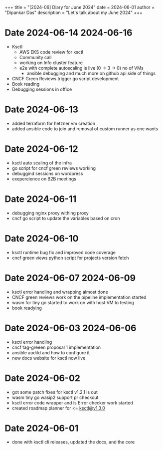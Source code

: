 +++
title = "[2024-06] Diary for June 2024"
date = 2024-06-01
author = "Dipankar Das"
description = "Let's talk about my June 2024"
+++

# Date 2024-06-14 2024-06-16
* Ksctl
  * AWS EKS code review for ksctl
  * Community call
  * working on Info cluster feature
  * e2e with complete autoscaling is live (0 -> 3 -> 0) no of VMs
    * ansible debugging and much more on github api side of things
* CNCF Green Reviews trigger go script development
* Book reading
* Debugging sessions in office

# Date 2024-06-13
* added terraform for hetzner vm creation
* added ansible code to join and removal of custom runner as one wants

# Date 2024-06-12
* ksctl auto scaling of the infra
* go script for cncf green reviews working
* debuggind sessions on wordpress
* exepereience on B2B meetings

# Date 2024-06-11
* debugging nginx proxy withing proxy
* cncf go script to update the variables based on cron

# Date 2024-06-10
* ksctl runtime bug fix and improved code coverage
* cncf green views python script for projects version fetch

# Date 2024-06-07 2024-06-09
* ksctl error handling and wrapping almost done
* CNCF green reviews work on the pipeline implementation started
* wasm for tiny go started to work on with host VM to testing
* book readying

# Date 2024-06-03 2024-06-06
* ksctl error handling
* cncf tag-greeen proposal 1 implementation
* ansible auditd and how to configure it
* new docs website for ksctl now live

# Date 2024-06-02
* got some patch fixes for ksctl v1.2.1 is out
* wasm tiny go wasip2 support pr checkout
* ksctl error code wrapper and is Error checker work started
* created roadmap planner for <= ksctl@v1.3.0

# Date 2024-06-01
* done with ksctl cli releases, updated the docs, and the core
